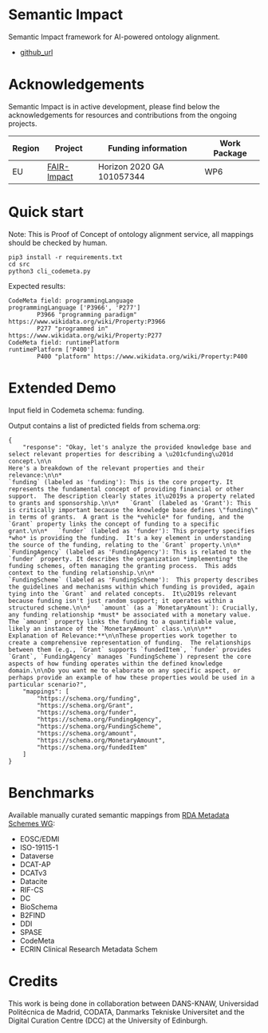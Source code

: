 # Semantic Impact
Semantic Impact framework for AI-powered ontology alignment. 


* [github_url](https://github.com/FAIR-IMPACT/semantic-impact.git)

# Acknowledgements
Semantic Impact is in active development, please find below the acknowledgements for resources and contributions from the ongoing projects.

Region | Project  | Funding information | Work Package |
| ------------- | ------------- | ------------- | ------------- |
| EU | [FAIR-Impact]([http://odissei-data.nl](https://www.fair-impact.eu)) | Horizon 2020 GA 101057344 | WP6 |

# Quick start
Note: This is Proof of Concept of ontology alignment service, all mappings should be checked by human.
```
pip3 install -r requirements.txt
cd src
python3 cli_codemeta.py
```
Expected results:
```
CodeMeta field: programmingLanguage
programmingLanguage ['P3966', 'P277']
        P3966 "programming paradigm" https://www.wikidata.org/wiki/Property:P3966
        P277 "programmed in" https://www.wikidata.org/wiki/Property:P277
CodeMeta field: runtimePlatform
runtimePlatform ['P400']
        P400 "platform" https://www.wikidata.org/wiki/Property:P400
```

# Extended Demo

Input field in Codemeta schema: funding.

Output contains a list of predicted fields from schema.org:
```
{
    "response": "Okay, let's analyze the provided knowledge base and select relevant properties for describing a \u201cfunding\u201d concept.\n\n
Here's a breakdown of the relevant properties and their relevance:\n\n*
`funding` (labeled as 'funding'): This is the core property. It represents the fundamental concept of providing financial or other support.  The description clearly states it\u2019s a property related to grants and sponsorship.\n\n*   `Grant` (labeled as 'Grant'): This is critically important because the knowledge base defines \"funding\" in terms of grants.  A grant is the *vehicle* for funding, and the `Grant` property links the concept of funding to a specific grant.\n\n*   `funder` (labeled as 'funder'): This property specifies *who* is providing the funding.  It's a key element in understanding the source of the funding, relating to the `Grant` property.\n\n*
`FundingAgency` (labeled as 'FundingAgency'): This is related to the `funder` property. It describes the organization *implementing* the funding schemes, often managing the granting process.  This adds context to the funding relationship.\n\n*
`FundingScheme` (labeled as 'FundingScheme'):  This property describes the guidelines and mechanisms within which funding is provided, again tying into the `Grant` and related concepts.  It\u2019s relevant because funding isn't just random support; it operates within a structured scheme.\n\n*   `amount` (as a `MonetaryAmount`): Crucially, any funding relationship *must* be associated with a monetary value. The `amount` property links the funding to a quantifiable value, likely an instance of the `MonetaryAmount` class.\n\n\n**
Explanation of Relevance:**\n\nThese properties work together to create a comprehensive representation of funding.  The relationships between them (e.g., `Grant` supports `fundedItem`, `funder` provides `Grant`, `FundingAgency` manages `FundingScheme`) represent the core aspects of how funding operates within the defined knowledge domain.\n\nDo you want me to elaborate on any specific aspect, or perhaps provide an example of how these properties would be used in a particular scenario?",
    "mappings": [
        "https://schema.org/funding",
        "https://schema.org/Grant",
        "https://schema.org/funder",
        "https://schema.org/FundingAgency",
        "https://schema.org/FundingScheme",
        "https://schema.org/amount",
        "https://schema.org/MonetaryAmount",
        "https://schema.org/fundedItem"
    ]
}
```

# Benchmarks

Available manually curated semantic mappings from [RDA Metadata Schemes WG](https://rd-alliance.github.io/Research-Metadata-Schemas-WG/):
* EOSC/EDMI
* ISO-19115-1
* Dataverse
* DCAT-AP
* DCATv3
* Datacite
* RIF-CS
* DC
* BioSchema
* B2FIND
* DDI
* SPASE
* CodeMeta
* ECRIN Clinical Research Metadata Schem

# Credits

This work is being done in collaboration between DANS-KNAW, Universidad Politécnica de Madrid, CODATA, Danmarks Tekniske Universitet and the Digital Curation Centre (DCC) at the University of Edinburgh. 
